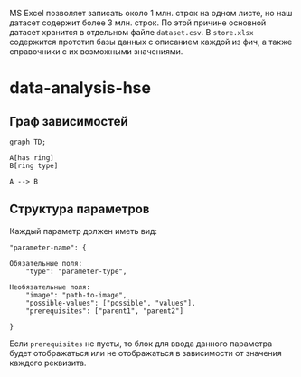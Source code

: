 MS Excel позволяет записать около 1 млн. строк на одном листе, но наш датасет содержит более 3 млн. строк. По этой причине основной датасет хранится в отдельном файле `dataset.csv`. В `store.xlsx` содержится прототип базы данных с описанием каждой из фич, а также справочники с их возможными значениями.

# data-analysis-hse

## Граф зависимостей

```mermaid
graph TD;

A[has ring]
B[ring type]

A --> B
```

## Структура параметров

Каждый параметр должен иметь вид:
```
"parameter-name": {

Обязательные поля:
    "type": "parameter-type",

Необязательные поля:
    "image": "path-to-image",
    "possible-values": ["possible", "values"],
    "prerequisites": ["parent1", "parent2"]

}
```
Если `prerequisites` не пусты, то блок для ввода данного параметра
будет отображаться  или не отображаться в зависимости от значения каждого
реквизита.
